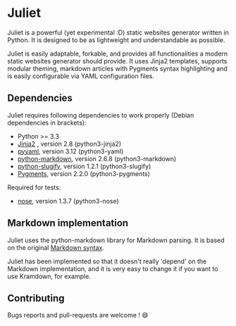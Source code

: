 # Juliet

Juliet is a powerful (yet experimental :D) static websites generator written in
Python. It is designed to be as lightweight and understandable as possible.

Juliet is easily adaptable, forkable, and provides all functionalities a modern
static websites generator should provide. It uses Jinja2 templates, supports
modular theming, markdown articles with Pygments syntax highlighting and is
easily configurable via YAML configuration files.

## Dependencies

Juliet requires following dependencies to work properly (Debian dependencies in brackets):

 * Python >= 3.3
 * [Jinja2](http://jinja.pocoo.org/) , version 2.8 (python3-jinja2)
 * [pyyaml](https://github.com/yaml/pyyaml), version 3.12 (python3-yaml)
 * [python-markdown](https://github.com/waylan/Python-Markdown), version 2.6.8 (python3-markdown)
 * [python-slugify](https://github.com/un33k/python-slugify), version 1.2.1 (python3-slugify)
 * [Pygments](http://pygments.org/), version 2.2.0 (python3-pygments)

Required for tests:

 * [nose](https://github.com/nose-devs/nose), version 1.3.7 (python3-nose)

## Markdown implementation

Juliet uses the python-markdown library for Markdown parsing. It is based on the
original [Markdown syntax](https://daringfireball.net/projects/markdown/syntax).

Juliet has been implemented so that it doesn't really 'depend' on the Markdown
implementation, and it is very easy to change it if you want to use Kramdown,
for example.

## Contributing

Bugs reports and pull-requests are welcome ! :smile:
